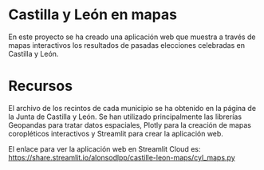 # Castilla y León en mapas

En este proyecto se ha creado una aplicación web que muestra a través de mapas interactivos los resultados de pasadas elecciones celebradas en Castilla y León.

# Recursos

El archivo de los recintos de cada municipio se ha obtenido en la página de la Junta de Castilla y León. Se han utilizado principalmente las librerías Geopandas para tratar datos espaciales, Plotly para la creación de mapas coropléticos interactivos y Streamlit para crear la aplicación web.

El enlace para ver la aplicación web en Streamlit Cloud es: https://share.streamlit.io/alonsodlpp/castille-leon-maps/cyl_maps.py
